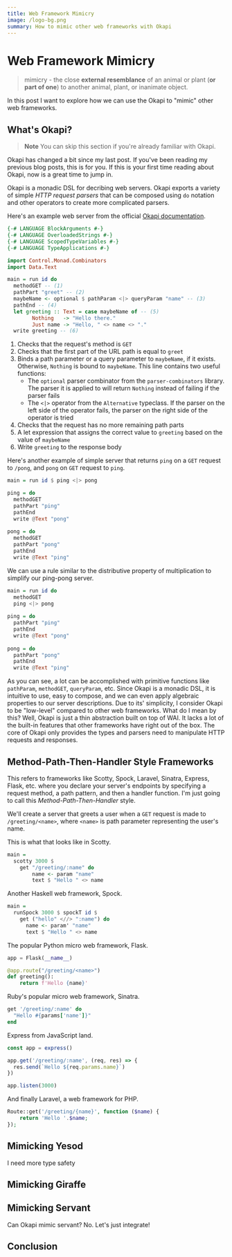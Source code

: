 ```yaml
---
title: Web Framework Mimicry
image: /logo-bg.png
summary: How to mimic other web frameworks with Okapi
---
```


# Web Framework Mimicry

> mimicry - the close **external resemblance** of an animal or plant (**or part of one**) to another animal, plant, or inanimate object.

In this post I want to explore how we can use the Okapi to "mimic" other web frameworks.

## What's Okapi?

> **Note** You can skip this section if you're already familiar with Okapi.

Okapi has changed a bit since my last post.
If you've been reading my previous blog posts, this is for you.
If this is your first time reading about Okapi, now is a great time to jump in.

Okapi is a monadic DSL for decribing web servers. Okapi exports a variety of simple *HTTP request parsers* that can be composed using `do` notation and other operators to create more complicated parsers.

Here's an example web server from the official [Okapi documentation](https://www.okapi.wiki/).

```haskell
{-# LANGUAGE BlockArguments #-}
{-# LANGUAGE OverloadedStrings #-}
{-# LANGUAGE ScopedTypeVariables #-}
{-# LANGUAGE TypeApplications #-}

import Control.Monad.Combinators
import Data.Text

main = run id do
  methodGET -- (1)        
  pathPart "greet" -- (2)
  maybeName <- optional $ pathParam <|> queryParam "name" -- (3)
  pathEnd -- (4)
  let greeting :: Text = case maybeName of -- (5)
        Nothing   -> "Hello there."
        Just name -> "Hello, " <> name <> "."
  write greeting -- (6)
```

1. Checks that the request's method is `GET`
2. Checks that the first part of the URL path is equal to `greet`
3. Binds a path parameter or a query parameter to `maybeName`, if it exists. Otherwise, `Nothing` is bound to `maybeName`. This line contains two useful            functions:
     * The `optional` parser combinator from the `parser-combinators` library. The parser it is applied to will return `Nothing` instead of failing if the              parser fails
     * The `<|>` operator from the `Alternative` typeclass. If the parser on the left side of the operator fails, the parser on the right side of the operator          is tried
4. Checks that the request has no more remaining path parts
5. A let expression that assigns the correct value to `greeting` based on the value of `maybeName`
6. Write `greeting` to the response body

Here's another example of simple server that returns `ping` on a `GET` request to `/pong`, and `pong` on `GET` request to `ping`. 

```haskell
main = run id $ ping <|> pong

ping = do
  methodGET
  pathPart "ping"
  pathEnd
  write @Text "pong"
  
pong = do
  methodGET
  pathPart "pong"
  pathEnd
  write @Text "ping"
```

We can use a rule similar to the distributive property of multiplication to simplify our ping-pong server.

```haskell
main = run id do
  methodGET
  ping <|> pong
  
ping = do
  pathPart "ping"
  pathEnd
  write @Text "pong"
  
pong = do
  pathPart "pong"
  pathEnd
  write @Text "ping"
```

As you can see, a lot can be accomplished with primitive functions like `pathParam`, `methodGET`, `queryParam`, etc.
Since Okapi is a monadic DSL, it is intuitive to use, easy to compose, and we can even apply algebraic properties to our server descriptions.
Due to its' simplicity, I consider Okapi to be "low-level" compared to other web frameworks. What do I mean by this?
Well, Okapi is just a thin abstraction built on top of WAI. It lacks a lot of the built-in features that other frameworks have right out of the box.
The core of Okapi only provides the types and parsers need to manipulate HTTP requests and responses.

## Method-Path-Then-Handler Style Frameworks

This refers to frameworks like Scotty, Spock, Laravel, Sinatra, Express, Flask, etc. where you declare your server's endpoints by specifying a request method, a path pattern, and then a handler function. I'm just going to call this *Method-Path-Then-Handler* style.

We'll create a server that greets a user when a `GET` request is made to `/greeting/<name>`, where `<name>` is path parameter representing the user's name.

This is what that looks like in Scotty.

```haskell
main =
  scotty 3000 $
    get "/greeting/:name" do
        name <- param "name"
        text $ "Hello " <> name
```

Another Haskell web framework, Spock.

```haskell
main =
  runSpock 3000 $ spockT id $
    get ("hello" <//> ":name") do
      name <- param' "name"
      text $ "Hello " <> name
```

The popular Python micro web framework, Flask.

```python
app = Flask(__name__)

@app.route("/greeting/<name>")
def greeting():
    return f'Hello {name}'
```

Ruby's popular micro web framework, Sinatra.

```ruby
get '/greeting/:name' do
  "Hello #{params['name']}"
end
```

Express from JavaScript land.

```js
const app = express()

app.get('/greeting/:name', (req, res) => {
  res.send(`Hello ${req.params.name}`)
})

app.listen(3000)
```

And finally Laravel, a web framework for PHP.

```php
Route::get('/greeting/{name}', function ($name) {
    return 'Hello '.$name;
});
```

## Mimicking Yesod

I need more type safety

## Mimicking Giraffe

## Mimicking Servant

Can Okapi mimic servant? No. Let's just integrate!

## Conclusion
